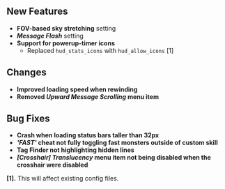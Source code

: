 ## New Features

- **FOV-based sky stretching** setting
- **_Message Flash_** setting
- **Support for powerup-timer icons**
  - Replaced `hud_stats_icons` with `hud_allow_icons` [1]

## Changes

- **Improved loading speed when rewinding**
- **Removed _Upward Message Scrolling_ menu item**

## Bug Fixes

- **Crash when loading status bars taller than 32px**
- **_'FAST'_ cheat not fully toggling fast monsters outside of custom skill**
- **Tag Finder not highlighting hidden lines**
- **_[Crosshair] Translucency_ menu item not being disabled when the crosshair were disabled**

**[1].** This will affect existing config files.
